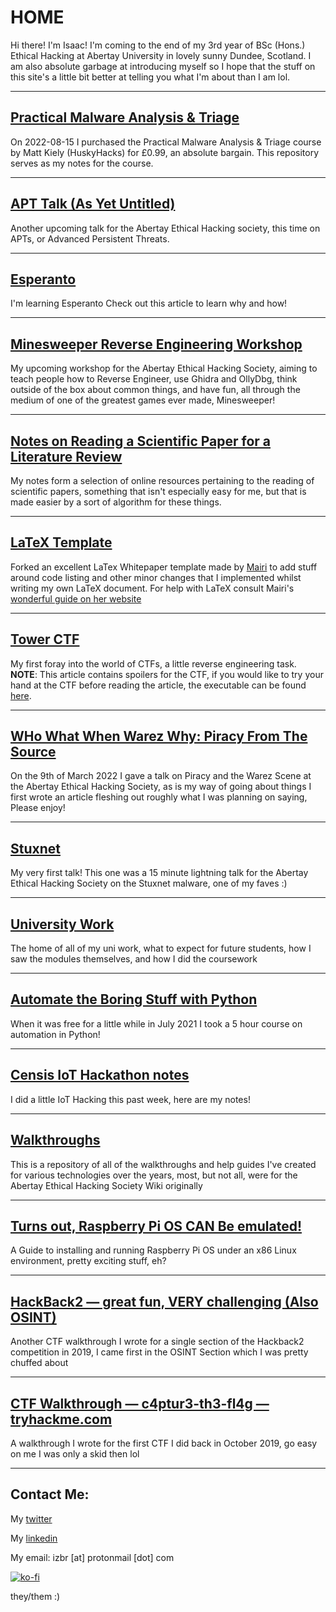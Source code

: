 # HOME

Hi there! I'm Isaac! I'm coming to the end of my 3rd year of BSc (Hons.) Ethical Hacking at Abertay University in lovely sunny Dundee, Scotland. I am also absolute garbage at introducing myself so I hope that the stuff on this site's a little bit better at telling you what I'm about than I am lol.

---

## [Practical Malware Analysis & Triage](Projects/PMAT/index.md)

On 2022-08-15 I purchased the Practical Malware Analysis & Triage course by Matt Kiely (HuskyHacks) for £0.99, an absolute bargain. This repository serves as my notes for the course.

---

## [APT Talk (As Yet Untitled)](Talks/APTs/index.md)

Another upcoming talk for the Abertay Ethical Hacking society, this time on APTs, or Advanced Persistent Threats.

---

## [Esperanto](Non-Technical/Esperanto/index.md)

I'm learning Esperanto Check out this article to learn why and how!

---

## [Minesweeper Reverse Engineering Workshop](Talks/MinesweeperHackingWorkshop/index.md)

My upcoming workshop for the Abertay Ethical Hacking Society, aiming to teach people how to Reverse Engineer, use Ghidra and OllyDbg, think outside of the box about common things, and have fun, all through the medium of one of the greatest games ever made, Minesweeper!

---

## [Notes on Reading a Scientific Paper for a Literature Review](Uni/PaperNotes.md)

My notes form a selection of online resources pertaining to the reading of scientific papers, something that isn't especially easy for me, but that is made easier by a sort of algorithm for these things.

---

## [LaTeX Template](https://github.com/IBRice101/Whitepaper-Template)

Forked an excellent LaTex Whitepaper template made by [Mairi](https://twitter.com/super_mairio) to add stuff around code listing and other minor changes that I implemented whilst writing my own LaTeX document. For help with LaTeX consult Mairi's [wonderful guide on her website](https://supermairio.github.io/2020-06-09-latex-guide/)

---

## [Tower CTF](CTFs/Creations/tower.md)

My first foray into the world of CTFs, a little reverse engineering task. **NOTE**: This article contains spoilers for the CTF, if you would like to try your hand at the CTF before reading the article, the executable can be found [here](CTFs/Creations/media/tower.out).

---

## [WHo What When Warez Why: Piracy From The Source](Talks/Warez/index.md)

On the 9th of March 2022 I gave a talk on Piracy and the Warez Scene at the Abertay Ethical Hacking Society, as is my way of going about things I first wrote an article fleshing out roughly what I was planning on saying, Please enjoy!

---

## [Stuxnet](Talks/Stuxnet/index.md)

My very first talk! This one was a 15 minute lightning talk for the Abertay Ethical Hacking Society on the Stuxnet malware, one of my faves :)

---

## [University Work](Uni/index.md)

The home of all of my uni work, what to expect for future students, how I saw the modules themselves, and how I did the coursework

---

## [Automate the Boring Stuff with Python](Projects/ATBSWP.md)

When it was free for a little while in July 2021 I took a 5 hour course on automation in Python!

---

## [Censis IoT Hackathon notes](Projects/IoT/censis-iot-hackathon.md)

I did a little IoT Hacking this past week, here are my notes!

---

## [Walkthroughs](Walkthroughs/index.md)

This is a repository of all of the walkthroughs and help guides I've created for various technologies over the years, most, but not all, were for the Abertay Ethical Hacking Society Wiki originally

---

## [Turns out, Raspberry Pi OS CAN Be emulated!](Projects/IoT/Raspberry-Pi-QEMU-VM.md)
A Guide to installing and running Raspberry Pi OS under an x86 Linux environment, pretty exciting stuff, eh?

---

## [HackBack2 — great fun, VERY challenging (Also OSINT)](CTFs/Writeups/hackback.md)
Another CTF walkthrough I wrote for a single section of the Hackback2 competition in 2019, I came first in the OSINT Section which I was pretty chuffed about

---

## [CTF Walkthrough — c4ptur3-th3-fl4g — tryhackme.com](CTFs/Writeups/c4ptur3-th3-fl4g.md)
A walkthrough I wrote for the first CTF I did back in October 2019, go easy on me I was only a skid then lol

---

## Contact Me:

My [twitter](https://twitter.com/IBRice101/)

My [linkedin](www.linkedin.com/in/izbr)

My email: izbr [at] protonmail [dot] com

[![ko-fi](https://ko-fi.com/img/githubbutton_sm.svg)](https://ko-fi.com/A0A1D0FSN)

they/them :)
